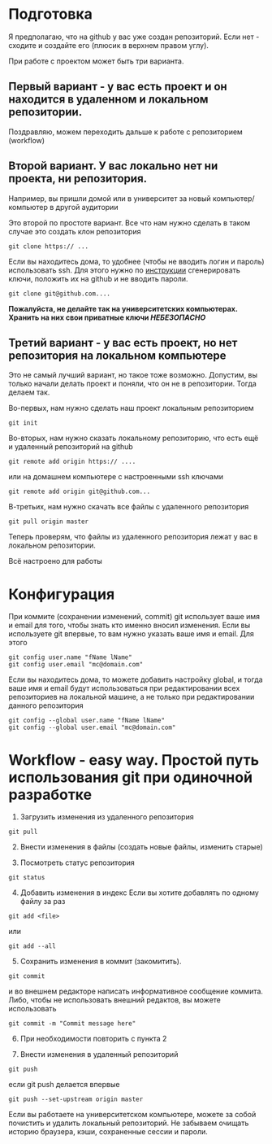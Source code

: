 # Подготовка
Я предполагаю, что на github у вас уже создан репозиторий. Если нет - сходите и создайте его (плюсик в верхнем правом углу).

При работе с проектом может быть три варианта.


## Первый вариант - у вас есть проект и он находится в удаленном и локальном репозитории.
Поздравляю, можем переходить дальше к работе с репозиторием (workflow)

## Второй вариант. У вас локально нет ни проекта, ни репозитория.
Например, вы пришли домой или в университет за новый компьютер/компьютер в другой аудитории

Это второй по простоте вариант. Все что нам нужно сделать в таком случае это создать клон репозитория

`git clone https:// ...`

Если вы находитесь дома, то удобнее (чтобы не вводить логин и пароль) использовать ssh.
Для этого нужно по [инструкции](https://help.github.com/articles/connecting-to-github-with-ssh/) сгенерировать ключи, положить их на github и не вводить пароли.

`git clone git@github.com....`

__Пожалуйста, не делайте так на университетских компьютерах. Хранить на них свои приватные ключи *НЕБЕЗОПАСНО*__

## Третий вариант - у вас есть проект, но нет репозитория на локальном компьютере
Это не самый лучший вариант, но такое тоже возможно. Допустим, вы только начали делать проект и поняли, что он не в репозитории. Тогда делаем так.

Во-первых, нам нужно сделать наш проект локальным репозиторием

`git init`

Во-вторых, нам нужно сказать локальному репозиторию, что есть ещё и удаленный репозиторий на github

`git remote add origin https:// ....`

или на домашнем компьютере с настроенными ssh ключами

`git remote add origin git@github.com...`

В-третьих, нам нужно скачать все файлы с удаленного репозитория

`git pull origin master`

Теперь проверям, что файлы из удаленного репозитория лежат у вас в локальном репозитории.

Всё настроено для работы


# Конфигурация
При коммите (сохранении изменений, commit) git использует ваше имя и email для того, чтобы знать кто именно вносил изменения.
Если вы используете git впервые, то вам нужно указать ваше имя и email. Для этого


```
git config user.name "fName lName"
git config user.email "mc@domain.com"
```

Если вы находитесь дома, то можете добавить настройку global,
и тогда ваше имя и email будут использоваться при редактировании всех репозиториев на локальной машине,
а не только при редактировании данного репозитория

```
git config --global user.name "fName lName"
git config --global user.email "mc@domain.com"
```

# Workflow - easy way. Простой путь использования git при одиночной разработке

1. Загрузить изменения из удаленного репозитория

`git pull`

2. Внести изменения в файлы (создать новые файлы, изменить старые)

3. Посмотреть статус репозитория

`git status`

4. Добавить изменения в индекс
Если вы хотите добавлять по одному файлу за раз

`git add <file>`

или

`git add --all`

5. Сохранить изменения в коммит (закомитить).

`git commit`

и во внешнем редакторе написать информативное сообщение коммита.
Либо, чтобы не использовать внешний редактов, вы можете использовать 

`git commit -m "Commit message here"`

6. При необходимости повторить с пункта 2

7. Внести изменения в удаленный репозиторий

`git push`

если git push делается впервые

`git push --set-upstream origin master`

Если вы работаете на университетском компьютере, можете за собой почистить и удалить локальный репозиторий.
Не забываем очищать историю браузера, кэши, сохраненные сессии и пароли.
